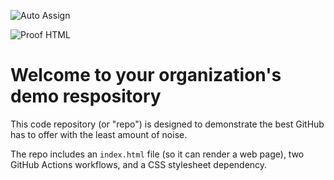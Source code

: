 ![Auto Assign](https://github.com/teamaaaa123/demo-repository/actions/workflows/auto-assign.yml/badge.svg)

![Proof HTML](https://github.com/teamaaaa123/demo-repository/actions/workflows/proof-html.yml/badge.svg)

# Welcome to your organization's demo respository
This code repository (or "repo") is designed to demonstrate the best GitHub has to offer with the least amount of noise.

The repo includes an `index.html` file (so it can render a web page), two GitHub Actions workflows, and a CSS stylesheet dependency.
